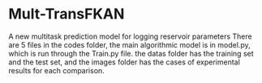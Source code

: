 # Mult-TransFKAN
A new multitask prediction model for logging reservoir parameters
There are 5 files in the codes folder, the main algorithmic model is in model.py, which is run through the Train.py file. the datas folder has the training set and the test set, and the images folder has the cases of experimental results for each comparison.
